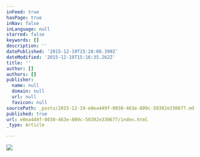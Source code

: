 ```yaml
---
inFeed: true
hasPage: true
inNav: false
inLanguage: null
starred: false
keywords: []
description: ''
datePublished: '2015-12-19T15:28:08.399Z'
dateModified: '2015-12-19T15:16:35.262Z'
title: ''
author: []
authors: []
publisher:
  name: null
  domain: null
  url: null
  favicon: null
sourcePath: _posts/2015-12-19-e0ea449f-0030-463e-809c-50392e330677.md
published: true
url: e0ea449f-0030-463e-809c-50392e330677/index.html
_type: Article

---
```

![](https://the-grid-user-content.s3-us-west-2.amazonaws.com/6ee97abd-caad-4b1b-871b-cd49bbe58c2f.jpg)